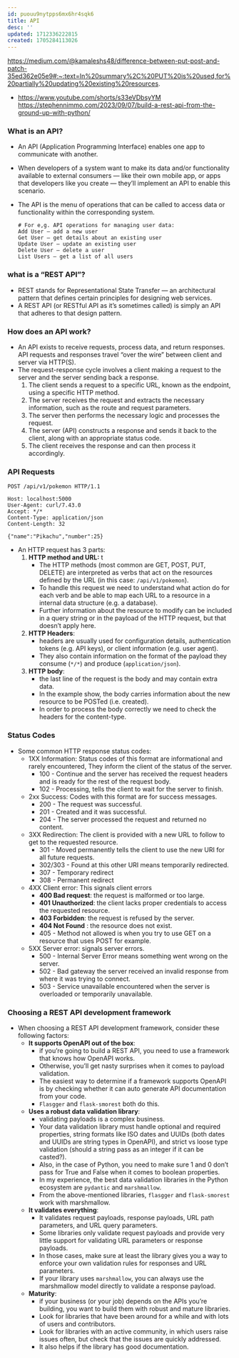 ```yaml
---
id: puouu9nytpps6mx6hr4sqk6
title: API
desc: ''
updated: 1712336222815
created: 1705284113026
---
```

https://medium.com/@kamaleshs48/difference-between-put-post-and-patch-35ed362e05e9#:~:text=In%20summary%2C%20PUT%20is%20used,for%20partially%20updating%20existing%20resources.
- https://www.youtube.com/shorts/s33eVDbsyYM
https://stephennimmo.com/2023/09/07/build-a-rest-api-from-the-ground-up-with-python/

### What is an API?

-   An API (Application Programming Interface) enables one app to communicate with another.
-   When developers of a system want to make its data and/or functionality available to external consumers — like their own mobile app, or apps that developers like you create — they’ll implement an API to enable this scenario.
-   The API is the menu of operations that can be called to access data or functionality within the corresponding system.

    ```raw
    # For e,g. API operations for managing user data:
    Add User – add a new user
    Get User – get details about an existing user
    Update User – update an existing user
    Delete User – delete a user
    List Users – get a list of all users
    ```

### what is a “REST API”?

-   REST stands for Representational State Transfer — an architectural pattern that defines certain principles for designing web services.
-   A REST API (or RESTful API as it’s sometimes called) is simply an API that adheres to that design pattern.

### How does an API work?

-   An API exists to receive requests, process data, and return responses. API requests and responses travel “over the wire” between client and server via HTTP(S).
-   The request-response cycle involves a client making a request to the server and the server sending back a response.
    1. The client sends a request to a specific URL, known as the endpoint, using a specific HTTP method.
    2. The server receives the request and extracts the necessary information, such as the route and request parameters.
    3. The server then performs the necessary logic and processes the request.
    4. The server (API) constructs a response and sends it back to the client, along with an appropriate status code.
    5. The client receives the response and can then process it accordingly.

### API Requests

```http
POST /api/v1/pokemon HTTP/1.1

Host: localhost:5000
User-Agent: curl/7.43.0
Accept: */*
Content-Type: application/json
Content-Length: 32

{"name":"Pikachu","number":25}
```

-   An HTTP request has 3 parts:
    1. **HTTP method and URL:** t
        - The HTTP methods (most common are GET, POST, PUT, DELETE) are interpreted as verbs that act on the resources defined by the URL (in this case: `/api/v1/pokemon`).
        - To handle this request we need to understand what action do for each verb and be able to map each URL to a resource in a internal data structure (e.g. a database).
        - Further information about the resource to modify can be included in a query string or in the payload of the HTTP request, but that doesn’t apply here.
    2. **HTTP Headers**:
        - headers are usually used for configuration details, authentication tokens (e.g. API keys), or client information (e.g. user agent).
        - They also contain information on the format of the payload they consume (`*/*`) and produce (`application/json`).
    3. **HTTP body**:
        - the last line of the request is the body and may contain extra data.
        - In the example show, the body carries information about the new resource to be POSTed (i.e. created).
        - In order to process the body correctly we need to check the headers for the content-type.

### Status Codes

-   Some common HTTP response status codes:
    -   1XX Information: Status codes of this format are informational and rarely encountered, They inform the client of the status of the server.
        -   100 - Continue and the server has received the request headers and is ready for the rest of the request body.
        -   102 - Processing, tells the client to wait for the server to finish.
    -   2xx Success: Codes with this format are for success messages.
        -   200 - The request was successful.
        -   201 - Created and it was successful.
        -   204 - The server processed the request and returned no content.
    -   3XX Redirection: The client is provided with a new URL to follow to get to the requested resource.
        -   301 - Moved permanently tells the client to use the new URI for all future requests.
        -   302/303 - Found at this other URI means temporarily redirected.
        -   307 - Temporary redirect
        -   308 - Permanent redirect
    -   4XX Client error: This signals client errors
        -   **400 Bad request**: the request is malformed or too large.
        -   **401 Unauthorized**: the client lacks proper credentials to access the requested resource.
        -   **403 Forbidden**: the request is refused by the server.
        -   **404 Not Found** : the resource does not exist.
        -   405 - Method not allowed is when you try to use GET on a resource that uses POST for example.
    -   5XX Server error: signals server errors.
        -   500 - Internal Server Error means something went wrong on the server.
        -   502 - Bad gateway the server received an invalid response from where it was trying to connect.
        -   503 - Service unavailable encountered when the server is overloaded or temporarily unavailable.

### Choosing a REST API development framework

-   When choosing a REST API development framework, consider these following factors:
    -   **It supports OpenAPI out of the box**:
        -   if you’re going to build a REST API, you need to use a framework that knows how OpenAPI works.
        -   Otherwise, you’ll get nasty surprises when it comes to payload validation.
        -   The easiest way to determine if a framework supports OpenAPI is by checking whether it can auto generate API documentation from your code.
        -   `Flasgger` and `flask-smorest` both do this.
    -   **Uses a robust data validation library**:
        -   validating payloads is a complex business.
        -   Your data validation library must handle optional and required properties, string formats like ISO dates and UUIDs (both dates and UUIDs are string types in OpenAPI), and strict vs loose type validation (should a string pass as an integer if it can be casted?).
        -   Also, in the case of Python, you need to make sure 1 and 0 don’t pass for True and False when it comes to boolean properties.
        -   In my experience, the best data validation libraries in the Python ecosystem are `pydantic` and `marshmallow`.
        -   From the above-mentioned libraries, `flasgger` and `flask-smorest` work with marshmallow.
    -   **It validates everything**:
        -   It validates request payloads, response payloads, URL path parameters, and URL query parameters.
        -   Some libraries only validate request payloads and provide very little support for validating URL parameters or response payloads.
        -   In those cases, make sure at least the library gives you a way to enforce your own validation rules for responses and URL parameters.
        -   If your library uses `marshmallow`, you can always use the marshmallow model directly to validate a response payload.
    -   **Maturity**:
        -   if your business (or your job) depends on the APIs you’re building, you want to build them with robust and mature libraries.
        -   Look for libraries that have been around for a while and with lots of users and contributors.
        -   Look for libraries with an active community, in which users raise issues often, but check that the issues are quickly addressed.
        -   It also helps if the library has good documentation.
